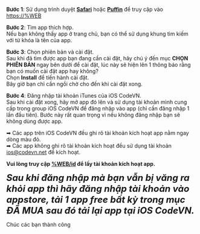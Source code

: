 **Bước 1**: Sử dụng trình duyệt <span style="text-decoration: underline;">**Safari**</span> hoặc <span style="text-decoration: underline;">**Puffin**</span> để truy cập vào [https://%WEB](https://%WEB)  

**Bước 2**: Tìm app thích hợp.  
Nếu bạn không thấy app ở trang chủ, bạn có thể sử dụng khung tìm kiếm với từ khóa là tên của app.  

**Bước 3**: Chọn phiên bản và cài đặt.  
Sau khi đã tìm được app bạn đang cần cài đặt, hãy chú ý đến mục **CHỌN PHIÊN BẢN** ngay bên dưới để cài đặt, lúc này sẽ hiện lên 1 thông báo rằng bạn có muốn cài đặt app hay không?  
Chọn **Install** để tiến hành cài đặt.  
Bây giờ bạn chỉ cần ngồi chờ cho đến khi cài đặt xong.  

**Bước 4**: Đăng nhập tài khoản iTunes của iOS CodeVN.  
Sau khi cài đặt xong, hãy mở app đó lên và sử dụng tài khoản mình cung cấp trong group iOS CodeVN để đăng nhập vào app (chỉ cần đăng nhập 1 lần đầu tiên). Bước này rất quan trọng vì nếu không đăng nhập bạn sẽ không dùng được app.  

<span>➡</span> Các app trên iOS CodeVN đều ghi rõ tài khoản kích hoạt app nằm ngay dòng màu đỏ.  
<span>➡</span> Các app không ghi rõ tài khoản kích hoạt đều sử dụng tài khoản ios@codevn.net để kích hoạt.  

**Vui lòng truy cập [%WEB/id](https://%WEB/id) để lấy tài khoản kích hoạt app.**  

<span style="font-size: 18pt;">_**Sau khi đăng nhập mà bạn vẫn bị văng ra khỏi app thì hãy đăng nhập tài khoản vào appstore, tải 1 app free bất kỳ trong mục ĐÃ MUA sau đó tải lại app tại iOS CodeVN.**_</span>  

Chúc các bạn thành công